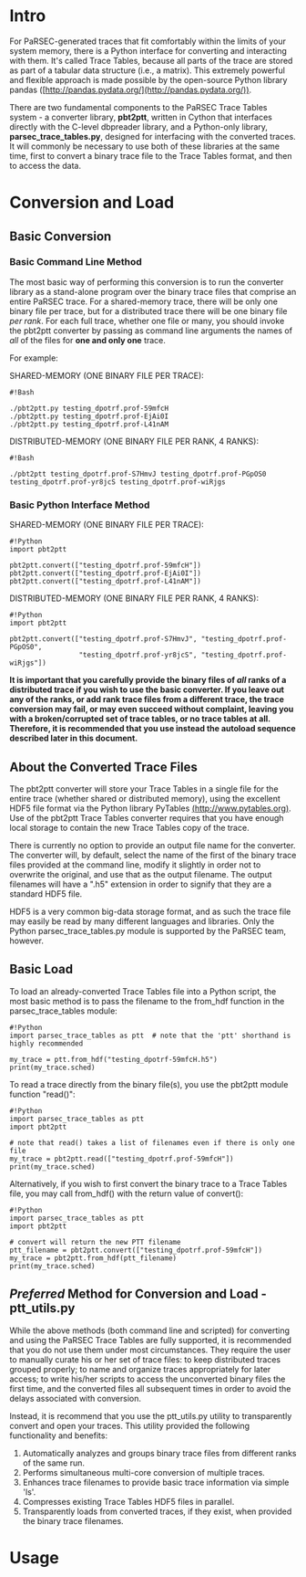 # **Intro** #

For PaRSEC-generated traces that fit comfortably within the limits of your system memory, there is a Python interface for converting and interacting with them. It's called Trace Tables, because all parts of the trace are stored as part of a tabular data structure (i.e., a matrix). This extremely powerful and flexible approach is made possible by the open-source Python library pandas ([http://pandas.pydata.org/](http://pandas.pydata.org/)).

There are two fundamental components to the PaRSEC Trace Tables system - a converter library, **pbt2ptt**, written in Cython that interfaces directly with the C-level dbpreader library, and a Python-only library, **parsec_trace_tables.py**, designed for interfacing with the converted traces. It will commonly be necessary to use both of these libraries at the same time, first to convert a binary trace file to the Trace Tables format, and then to access the data.

# **Conversion and Load** #

## Basic Conversion ##

### Basic Command Line Method ###
The most basic way of performing this conversion is to run the converter library as a stand-alone program over the binary trace files that comprise an entire PaRSEC trace. For a shared-memory trace, there will be only one binary file per trace, but for a distributed trace there will be one binary file *per rank*. For each full trace, whether one file or many, you should invoke the pbt2ptt converter by passing as command line arguments the names of *all* of the files for **one and only one** trace.

For example:

SHARED-MEMORY (ONE BINARY FILE PER TRACE):

```
#!Bash

./pbt2ptt.py testing_dpotrf.prof-59mfcH
./pbt2ptt.py testing_dpotrf.prof-EjAi0I
./pbt2ptt.py testing_dpotrf.prof-L41nAM
```

DISTRIBUTED-MEMORY (ONE BINARY FILE PER RANK, 4 RANKS):

```
#!Bash

./pbt2ptt testing_dpotrf.prof-S7HmvJ testing_dpotrf.prof-PGpOS0 testing_dpotrf.prof-yr8jcS testing_dpotrf.prof-wiRjgs
```

### Basic Python Interface Method ###

SHARED-MEMORY (ONE BINARY FILE PER TRACE):

```
#!Python
import pbt2ptt

pbt2ptt.convert(["testing_dpotrf.prof-59mfcH"])
pbt2ptt.convert(["testing_dpotrf.prof-EjAi0I"])
pbt2ptt.convert(["testing_dpotrf.prof-L41nAM"])
```

DISTRIBUTED-MEMORY (ONE BINARY FILE PER RANK, 4 RANKS):

```
#!Python
import pbt2ptt

pbt2ptt.convert(["testing_dpotrf.prof-S7HmvJ", "testing_dpotrf.prof-PGpOS0", 
                 "testing_dpotrf.prof-yr8jcS", "testing_dpotrf.prof-wiRjgs"])
```

**It is important that you carefully provide the binary files of *all* ranks of a distributed trace if you wish to use the basic converter. If you leave out any of the ranks, or add rank trace files from a different trace, the trace conversion may fail, or may even succeed without complaint, leaving you with a broken/corrupted set of trace tables, or no trace tables at all. 
Therefore, it is recommended that you use instead the autoload sequence described later in this document.**

## About the Converted Trace Files ##

The pbt2ptt converter will store your Trace Tables in a single file for the entire trace (whether shared or distributed memory), using the excellent HDF5 file format via the Python library PyTables [(http://www.pytables.org)](http://www.pytables.org). Use of the pbt2ptt Trace Tables converter requires that you have enough local storage to contain the new Trace Tables copy of the trace. 

There is currently no option to provide an output file name for the converter. The converter will, by default, select the name of the first of the binary trace files provided at the command line, modify it slightly in order not to overwrite the original, and use that as the output filename. The output filenames will have a ".h5" extension in order to signify that they are a standard HDF5 file.

HDF5 is a very common big-data storage format, and as such the trace file may easily be read by many different languages and libraries. Only the Python parsec_trace_tables.py module is supported by the PaRSEC team, however.


## Basic Load ##

To load an already-converted Trace Tables file into a Python script, the most basic method is to pass the filename to the from_hdf function in the parsec_trace_tables module:

```
#!Python
import parsec_trace_tables as ptt  # note that the 'ptt' shorthand is highly recommended

my_trace = ptt.from_hdf("testing_dpotrf-59mfcH.h5")
print(my_trace.sched)
```

To read a trace directly from the binary file(s), you use the pbt2ptt module function "read()":

```
#!Python
import parsec_trace_tables as ptt
import pbt2ptt

# note that read() takes a list of filenames even if there is only one file
my_trace = pbt2ptt.read(["testing_dpotrf.prof-59mfcH"])
print(my_trace.sched)
```

Alternatively, if you wish to first convert the binary trace to a Trace Tables file, you may call from_hdf() with the return value of convert():

```
#!Python
import parsec_trace_tables as ptt
import pbt2ptt

# convert will return the new PTT filename
ptt_filename = pbt2ptt.convert(["testing_dpotrf.prof-59mfcH"])
my_trace = pbt2ptt.from_hdf(ptt_filename)
print(my_trace.sched)
```

## *Preferred* Method for Conversion and Load - **ptt_utils.py** ##

While the above methods (both command line and scripted) for converting and using the PaRSEC Trace Tables are fully supported, it is recommended that you do not use them under most circumstances. They require the user to manually curate his or her set of trace files: to keep distributed traces grouped properly; to name and organize traces appropriately for later access; to write his/her scripts to access the unconverted binary files the first time, and the converted files all subsequent times in order to avoid the delays associated with conversion. 

Instead, it is recommend that you use the ptt_utils.py utility to transparently convert and open your traces. This utility provided the following functionality and benefits:

1. Automatically analyzes and groups binary trace files from different ranks of the same run.
2. Performs simultaneous multi-core conversion of multiple traces.
3. Enhances trace filenames to provide basic trace information via simple 'ls'.
4. Compresses existing Trace Tables HDF5 files in parallel.
5. Transparently loads from converted traces, if they exist, when provided the binary trace filenames.

# Usage #